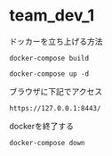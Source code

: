 # team_dev_1


ドッカーを立ち上げる方法
```
docker-compose build
```

```
docker-compose up -d
```

ブラウザに下記でアクセス
```
https://127.0.0.1:8443/
```

dockerを終了する
```
docker-compose down
```